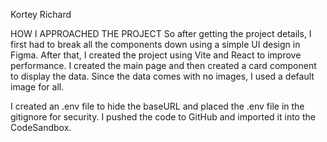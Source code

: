 Kortey Richard

HOW I APPROACHED THE PROJECT 
So after getting the project details,
I first had to break all the components down using a simple UI design in Figma.
After that, I created the project using Vite and React to improve  performance.
I created the main page and then created a card component to display the data.
Since the data comes with no images, I used a default image for all.

I created an .env file to hide the baseURL and placed the .env file in the gitignore for security.
I pushed the code to GitHub and imported it into the CodeSandbox.
